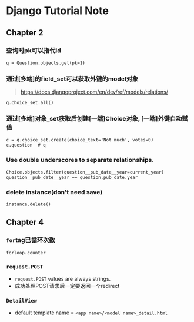 Django Tutorial Note
====================

Chapter 2
---------

### 查询时pk可以指代id

    q = Question.objects.get(pk=1)

### 通过[多端]的field_set可以获取外键的model对象

> <https://docs.djangoproject.com/en/dev/ref/models/relations/>

    q.choice_set.all()

### 通过[多端]对象_set获取后创建[一端]Choice对象, [一端]外键自动赋值

    c = q.choice_set.create(choice_text='Not much', votes=0)
    c.question  # q

### Use double underscores to separate relationships.

    Choice.objects.filter(question__pub_date__year=current_year)
    question__pub_date__year == question.pub_date.year

### delete instance(don't need save)

    instance.delete()

Chapter 4
---------

### `for`tag已循环次数

    forloop.counter

### `request.POST`

- `request.POST` values are always strings.
- 成功处理POST请求后一定要返回一个redirect

### `DetailView`

- default template name = `<app name>/<model name>_detail.html`
